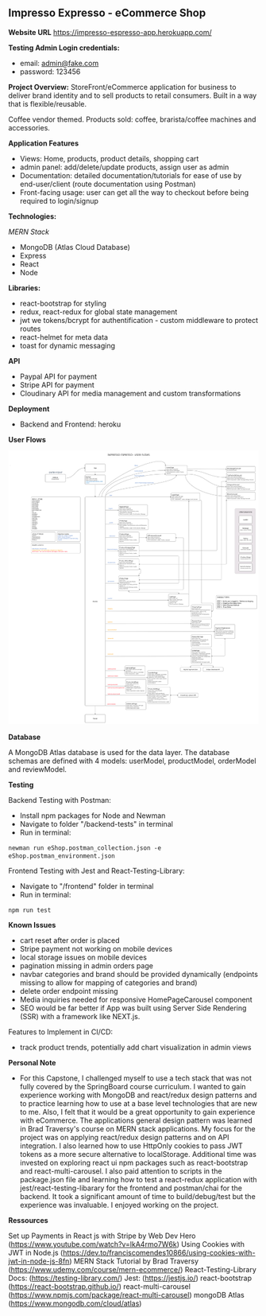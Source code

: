 ## Impresso Expresso - eCommerce Shop

**Website URL**
https://impresso-espresso-app.herokuapp.com/

**Testing Admin Login credentials:**

- email: admin@fake.com
- password: 123456

**Project Overview:** StoreFront/eCommerce application for business to deliver brand identity and to sell products to retail consumers. Built in a way that is flexible/reusable.

Coffee vendor themed. Products sold: coffee, brarista/coffee machines and accessories.

**Application Features**

- Views: Home, products, product details, shopping cart
- admin panel: add/delete/update products, assign user as admin
- Documentation: detailed documentation/tutorials for ease of use by end-user/client (route documentation using Postman)
- Front-facing usage: user can get all the way to checkout before being required to login/signup

**Technologies:**

_MERN Stack_

- MongoDB (Atlas Cloud Database)
- Express
- React
- Node

**Libraries:**

- react-bootstrap for styling
- redux, react-redux for global state management
- jwt we tokens/bcrypt for authentification - custom middleware to protect routes
- react-helmet for meta data
- toast for dynamic messaging

**API**

- Paypal API for payment
- Stripe API for payment
- Cloudinary API for media management and custom transformations

**Deployment**

- Backend and Frontend: heroku

**User Flows**

<img src="documentation/User Flows - Cap 2-v2.png" alt="user-flow"/>

**Database**

A MongoDB Atlas database is used for the data layer. The database schemas are defined with 4 models: userModel, productModel, orderModel and reviewModel.

**Testing**

Backend Testing with Postman:

- Install npm packages for Node and Newman
- Navigate to folder "/backend-tests" in terminal
- Run in terminal:

```
newman run eShop.postman_collection.json -e eShop.postman_environment.json
```

Frontend Testing with Jest and React-Testing-Library:

- Navigate to "/frontend" folder in terminal
- Run in terminal:

```
npm run test
```

**Known Issues**

- cart reset after order is placed
- Stripe payment not working on mobile devices
- local storage issues on mobile devices
- pagination missing in admin orders page
- navbar categories and brand should be provided dynamically (endpoints missing to allow for mapping of categories and brand)
- delete order endpoint missing
- Media inquiries needed for responsive HomePageCarousel component
- SEO would be far better if App was built using Server Side Rendering (SSR) with a framework like NEXT.js.

Features to Implement in CI/CD:

- track product trends, potentially add chart visualization in admin views

**Personal Note**

- For this Capstone, I challenged myself to use a tech stack that was not fully covered by the SpringBoard course curriculum. I wanted to gain experience working with MongoDB and react/redux design patterns and to practice learning how to use at a base level technologies that are new to me. Also, I felt that it would be a great opportunity to gain experience with eCommerce. The applications general design pattern was learned in Brad Traversy's course on MERN stack applications. My focus for the project was on applying react/redux design patterns and on API integration. I also learned how to use HttpOnly cookies to pass JWT tokens as a more secure alternative to localStorage. Additional time was invested on exploring react ui npm packages such as react-bootstrap and react-multi-carousel. I also paid attention to scripts in the package.json file and learning how to test a react-redux application with jest/react-testing-libarary for the frontend and postman/chai for the backend. It took a significant amount of time to build/debug/test but the experience was invaluable. I enjoyed working on the project.

**Ressources**

Set up Payments in React js with Stripe by Web Dev Hero (https://www.youtube.com/watch?v=lkA4rmo7W6k)
Using Cookies with JWT in Node.js (https://dev.to/franciscomendes10866/using-cookies-with-jwt-in-node-js-8fn)
MERN Stack Tutorial by Brad Traversy (https://www.udemy.com/course/mern-ecommerce/)
React-Testing-Library Docs: (https://testing-library.com/)
Jest: (https://jestjs.io/)
react-bootstrap (https://react-bootstrap.github.io/)
react-multi-carousel (https://www.npmjs.com/package/react-multi-carousel)
mongoDB Atlas (https://www.mongodb.com/cloud/atlas)
